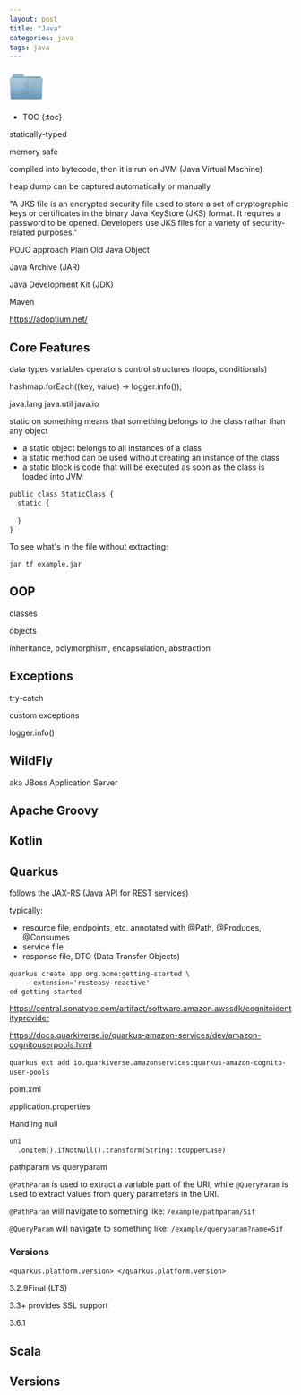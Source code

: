 ```yaml
---
layout: post
title: "Java"
categories: java
tags: java
---
```


<img src="https://github.com/sif/sif/raw/main/files/post_files/folder_java.png" width=60px />

* TOC
{:toc}

statically-typed

memory safe

compiled into bytecode, then it is run on JVM (Java Virtual Machine) 



heap dump can be captured automatically or manually

"A JKS file is an encrypted security file used to store a set of cryptographic keys or certificates in the binary Java KeyStore (JKS) format. It requires a password to be opened. Developers use JKS files for a variety of security-related purposes."



POJO approach
Plain Old Java Object

Java Archive (JAR)

Java Development Kit (JDK)

Maven



https://adoptium.net/



## Core Features

data types
variables
operators
control structures (loops, conditionals)

hashmap.forEach((key, value) -> logger.info());



java.lang
java.util
java.io

static on something means that something belongs to the class rathar than any object

  - a static object belongs to all instances of a class
  - a static method can be used without creating an instance of the class
  - a static block is code that will be executed as soon as the class is loaded into JVM
  
```
public class StaticClass {
  static {
    
  }
}
```



To see what's in the file without extracting:

```
jar tf example.jar
```



## OOP

classes

objects

inheritance, polymorphism, encapsulation, abstraction



## Exceptions

try-catch

custom exceptions

logger.info()



## WildFly

aka JBoss Application Server



## Apache Groovy



## Kotlin



## Quarkus

follows the JAX-RS (Java API for REST services)

typically:
- resource file, endpoints, etc. annotated with @Path, @Produces, @Consumes
- service file
- response file, DTO (Data Transfer Objects)



```
quarkus create app org.acme:getting-started \
    --extension='resteasy-reactive'
cd getting-started
```



https://central.sonatype.com/artifact/software.amazon.awssdk/cognitoidentityprovider

https://docs.quarkiverse.io/quarkus-amazon-services/dev/amazon-cognitouserpools.html

`quarkus ext add io.quarkiverse.amazonservices:quarkus-amazon-cognito-user-pools`



pom.xml

application.properties



Handling null

```
uni
  .onItem().ifNotNull().transform(String::toUpperCase)
```



pathparam vs queryparam

`@PathParam` is used to extract a variable part of the URI, while `@QueryParam` is used to extract values from query parameters in the URI.

`@PathParam` will navigate to something like: `/example/pathparam/Sif`

`@QueryParam` will navigate to something like: `/example/queryparam?name=Sif`



### Versions

```
<quarkus.platform.version> </quarkus.platform.version>
```

3.2.9Final (LTS)

3.3+ provides SSL support

3.6.1



## Scala



## Versions


